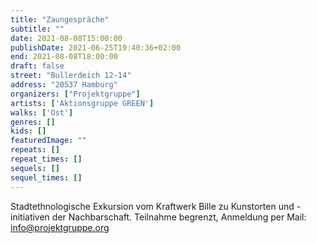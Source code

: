 ```yaml
---
title: "Zaungespräche"
subtitle: ""
date: 2021-08-08T15:00:00
publishDate: 2021-06-25T19:40:36+02:00
end: 2021-08-08T18:00:00
draft: false
street: "Bullerdeich 12-14"
address: "20537 Hamburg"
organizers: ["Projektgruppe"]
artists: ['Aktionsgruppe GREEN']
walks: ['Ost']
genres: []
kids: []
featuredImage: ""
repeats: []
repeat_times: []
sequels: []
sequel_times: []
---
```


Stadtethnologische Exkursion vom Kraftwerk Bille zu Kunstorten und -initiativen der Nachbarschaft. Teilnahme begrenzt, Anmeldung per Mail: info@projektgruppe.org